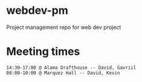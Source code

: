 # webdev-pm

Project management repo for web dev project

# Meeting times

```
14:30-17:00 @ Alama Drafthouse -- David, Gavriil
08:00-10:00 @ Marquez Hall -- David, Kevin
```

